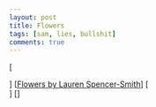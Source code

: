 ```yaml
---
layout: post
title: Flowers
tags: [sam, lies, bullshit]
comments: true
---
```

[<div id='rg_embed_link_7765941' class='rg_embed_link' data-song-id='7765941'>]
[<a href='https://genius.com/Lauren-spencer-smith-flowers-lyrics'>Flowers by Lauren Spencer-Smith</a>]
[</div>]
[<script crossorigin src='//genius.com/songs/7765941/embed.js'></script>]
